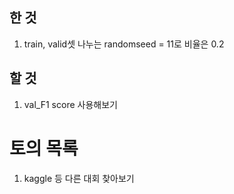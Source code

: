 ## 한 것

1. train, valid셋 나누는 randomseed = 11로
   비율은 0.2

## 할 것

1. val_F1 score 사용해보기

# 토의 목록

1. kaggle 등 다른 대회 찾아보기

